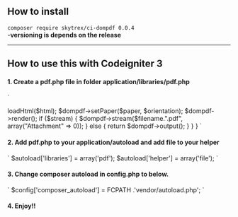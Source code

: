 <h2> How to install </h4>

` composer require skytrex/ci-dompdf 0.0.4 `
<br>
-<b>versioning is depends on the release </b>
<hr>
<h2> How to use this with Codeigniter 3 </h4>

<h4>1. Create a pdf.php file in folder <b> application/libraries/pdf.php </b> </h4> 

`
<?php
defined('BASEPATH') OR exit('No direct script access allowed');

require_once("./vendor/skytrex/ci-dompdf/autoload.inc.php");

use Dompdf\Dompdf;

class pdf {

  public function generate($html, $filename='', $stream=TRUE, $paper = 'A4', $orientation = "portrait")
  {
    $dompdf = new DOMPDF();
    $dompdf->loadHtml($html);
    $dompdf->setPaper($paper, $orientation);
    $dompdf->render();
    if ($stream) {
        $dompdf->stream($filename.".pdf", array("Attachment" => 0));
    } else {
        return $dompdf->output();
    }
  }
}

`
<h4>2. Add pdf.php to your <b> application/autoload </b> and add file to your helper </h4>

`

$autoload['libraries'] = array('pdf');

$autoload['helper'] = array('file');

`

<h4>3. Change <b>composer autoload</b> in <b>config.php</b> to below. </h4>

` 

$config['composer_autoload'] = FCPATH .'vendor/autoload.php';

`

<h4>4. Enjoy!! </h4>
